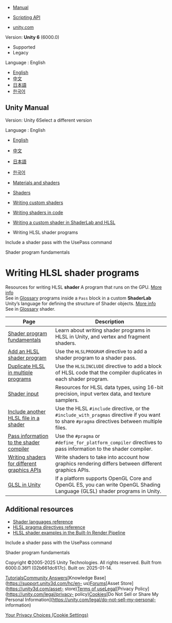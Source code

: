 [](https://docs.unity3d.com)

  * [Manual](../Manual/index.html)
  * [Scripting API](../ScriptReference/index.html)

  * [unity.com](https://unity.com/)

Version: **Unity 6** (6000.0)

  * Supported
  * Legacy

Language : English

  * [English](/Manual/writing-shader-writing-shader-programs-hlsl.html)
  * [中文](/cn/current/Manual/writing-shader-writing-shader-programs-hlsl.html)
  * [日本語](/ja/current/Manual/writing-shader-writing-shader-programs-hlsl.html)
  * [한국어](/kr/current/Manual/writing-shader-writing-shader-programs-hlsl.html)

[](https://docs.unity3d.com)

## Unity Manual

Version: Unity 6Select a different version

Language : English

  * [English](/Manual/writing-shader-writing-shader-programs-hlsl.html)
  * [中文](/cn/current/Manual/writing-shader-writing-shader-programs-hlsl.html)
  * [日本語](/ja/current/Manual/writing-shader-writing-shader-programs-hlsl.html)
  * [한국어](/kr/current/Manual/writing-shader-writing-shader-programs-hlsl.html)

  * [Materials and shaders](materials-and-shaders.html)
  * [Shaders](Shaders.html)
  * [Writing custom shaders](writing-custom-shaders.html)
  * [Writing shaders in code](shader-writing.html)
  * [Writing a custom shader in ShaderLab and HLSL](SL-landing.html)
  * Writing HLSL shader programs

[](writing-shader-usepass.html)

Include a shader pass with the UsePass command

[](writing-shader-programs-introduction.html)

Shader program fundamentals

# Writing HLSL shader programs

Resources for writing HLSL **shader** A program that runs on the GPU. [More
info](Shaders.html)  
See in [Glossary](Glossary.html#Shader) programs inside a `Pass` block in a
custom **ShaderLab** Unity’s language for defining the structure of Shader
objects. [More info](SL-Shader.html)  
See in [Glossary](Glossary.html#ShaderLab) shader.

**Page** | **Description**  
---|---  
[Shader program fundamentals](writing-shader-programs-introduction.html) | Learn about writing shader programs in HLSL in Unity, and vertex and fragment shaders.  
[Add an HLSL shader program](writing-shader-add-shader-program.html) | Use the `HLSLPROGRAM` directive to add a shader program to a shader pass.  
[Duplicate HLSL in multiple programs](writing-shader-include-shader-program.html) | Use the `HLSLINCLUDE` directive to add a block of HLSL code that the compiler duplicates in each shader program.  
[Shader input](writing-shader-shader-input.html) | Resources for HLSL data types, using 16-bit precision, input vertex data, and texture samplers.  
[Include another HLSL file in a shader](shader-include-directives.html) | Use the HLSL `#include` directive, or the `#include_with_pragmas` directive if you want to share `#pragma` directives between multiple files.  
[Pass information to the shader compiler](writing-shader-programs-pragma-directives.html) | Use the `#pragma` or `#define_for_platform_compiler` directives to pass information to the shader compiler.  
[Writing shaders for different graphics APIs](SL-PlatformDifferences.html) | Write shaders to take into account how graphics rendering differs between different graphics APIs.  
[GLSL in Unity](SL-GLSLShaderPrograms.html) | If a platform supports OpenGL Core and OpenGL ES, you can write OpenGL Shading Language (GLSL) shader programs in Unity.  
  
## Additional resources

  * [Shader languages reference](shaders-reference.html)
  * [HLSL pragma directives reference](SL-PragmaDirectives.html)
  * [HLSL shader examples in the Built-In Render Pipeline](built-in-shader-examples.html)

[](writing-shader-usepass.html)

Include a shader pass with the UsePass command

[](writing-shader-programs-introduction.html)

Shader program fundamentals

Copyright ©2005-2025 Unity Technologies. All rights reserved. Built from
6000.0.36f1 (02b661dc617c). Built on: 2025-01-14.

[Tutorials](https://learn.unity.com/)[Community
Answers](https://answers.unity3d.com)[Knowledge
Base](https://support.unity3d.com/hc/en-
us)[Forums](https://forum.unity3d.com)[Asset Store](https://unity3d.com/asset-
store)[Terms of
use](https://docs.unity3d.com/Manual/TermsOfUse.html)[Legal](https://unity.com/legal)[Privacy
Policy](https://unity.com/legal/privacy-
policy)[Cookies](https://unity.com/legal/cookie-policy)[Do Not Sell or Share
My Personal Information](https://unity.com/legal/do-not-sell-my-personal-
information)

[Your Privacy Choices (Cookie Settings)](javascript:void\(0\);)


